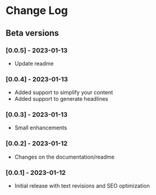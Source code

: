 # Change Log

## Beta versions

### [0.0.5] - 2023-01-13

- Update readme

### [0.0.4] - 2023-01-13

- Added support to simplify your content
- Added support to generate headlines

### [0.0.3] - 2023-01-13

- Small enhancements

### [0.0.2] - 2023-01-12

- Changes on the documentation/readme

### [0.0.1] - 2023-01-12

- Initial release with text revisions and SEO optimization